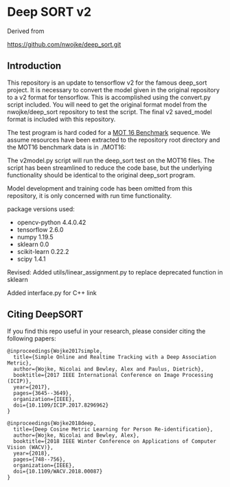 # Deep SORT v2

Derived from 

https://github.com/nwojke/deep_sort.git

## Introduction

This repository is an update to tensorflow v2 for the famous deep_sort project.  It is
necessary to convert the model given in the original repository to a v2 format for
tensorflow.  This is accomplished using the convert.py script included.  You will need
to get the original format model from the nwojke/deep_sort repository to test the 
script.  The final v2 saved_model format is included with this repository.

The test program is hard coded for a <a href="https://motchallenge.net/data/MOT16/">MOT 16 Benchmark</a>
sequence. We assume resources have been extracted to the repository root directory and the MOT16 
benchmark data is in ./MOT16:

The v2model.py script will run the deep_sort test on the MOT16 files.  The script has
been streamlined to reduce the code base, but the underlying functionality should be
identical to the original deep_sort program.

Model development and training code has been omitted from this repository, it is only
concerned with run time functionality.

package versions used:
<ul>
<li>opencv-python 4.4.0.42
<li>tensorflow 2.6.0
<li>numpy 1.19.5
<li>sklearn 0.0
<li>scikit-learn 0.22.2
<li>scipy 1.4.1
</ul>

Revised: Added utils/linear_assignment.py to replace deprecated function in sklearn

Added interface.py for C++ link

## Citing DeepSORT

If you find this repo useful in your research, please consider citing the following papers:

    @inproceedings{Wojke2017simple,
      title={Simple Online and Realtime Tracking with a Deep Association Metric},
      author={Wojke, Nicolai and Bewley, Alex and Paulus, Dietrich},
      booktitle={2017 IEEE International Conference on Image Processing (ICIP)},
      year={2017},
      pages={3645--3649},
      organization={IEEE},
      doi={10.1109/ICIP.2017.8296962}
    }

    @inproceedings{Wojke2018deep,
      title={Deep Cosine Metric Learning for Person Re-identification},
      author={Wojke, Nicolai and Bewley, Alex},
      booktitle={2018 IEEE Winter Conference on Applications of Computer Vision (WACV)},
      year={2018},
      pages={748--756},
      organization={IEEE},
      doi={10.1109/WACV.2018.00087}
    }

